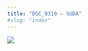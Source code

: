 ```yaml
---
title: "DSC_0319 – SUDA"
#slug: "index"
---
```


[![](/wp-content/2015/05/DSC_0319-300x201.jpg)](/wp-content/2015/05/DSC_0319.jpg)